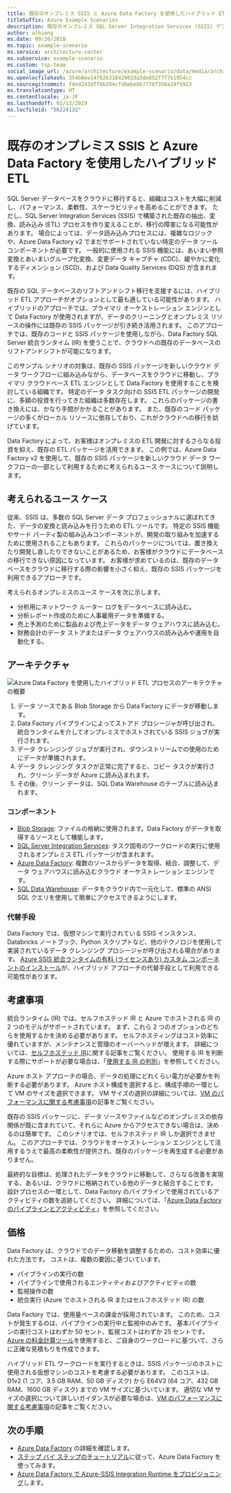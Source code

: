 ```yaml
---
title: 既存のオンプレミス SSIS と Azure Data Factory を使用したハイブリッド ETL
titleSuffix: Azure Example Scenarios
description: 既存のオンプレミス SQL Server Integration Services (SSIS) デプロイと Azure Data Factory を使用したハイブリッド ETL。
author: alhieng
ms.date: 09/20/2018
ms.topic: example-scenario
ms.service: architecture-center
ms.subservice: example-scenario
ms.custom: tsp-team
social_image_url: /azure/architecture/example-scenario/data/media/architecture-diagram-hybrid-etl-with-adf.png
ms.openlocfilehash: 354b8ee14f82631842902da3de852f777b1954cc
ms.sourcegitcommit: f4ed242dff8b204cfd8ebebb7778f356a19f5923
ms.translationtype: HT
ms.contentlocale: ja-JP
ms.lasthandoff: 02/13/2019
ms.locfileid: "56224132"
---
```

# <a name="hybrid-etl-with-existing-on-premises-ssis-and-azure-data-factory"></a>既存のオンプレミス SSIS と Azure Data Factory を使用したハイブリッド ETL

SQL Server データベースをクラウドに移行すると、組織はコストを大幅に削減し、パフォーマンス、柔軟性、スケーラビリティを高めることができます。 ただし、SQL Server Integration Services (SSIS) で構築された既存の抽出、変換、読み込み (ETL) プロセスを作り変えることが、移行の障害になる可能性があります。 場合によっては、データ読み込みプロセスには、複雑なロジックや、Azure Data Factory v2 でまだサポートされていない特定のデータ ツール コンポーネントが必要です。 一般的に使用される SSIS 機能には、あいまい参照変換とあいまいグループ化変換、変更データ キャプチャ (CDC)、緩やかに変化するディメンション (SCD)、および Data Quality Services (DQS) が含まれます。

既存の SQL データベースのリフトアンドシフト移行を支援するには、ハイブリッド ETL アプローチがオプションとして最も適している可能性があります。 ハイブリッドのアプローチでは、プライマリ オーケストレーション エンジンとして Data Factory が使用されますが、データのクリーニングとオンプレミス リソースの操作には既存の SSIS パッケージが引き続き活用されます。 このアプローチでは、既存のコードと SSIS パッケージを使用しながら、Data Factory SQL Server 統合ランタイム (IR) を使うことで、クラウドへの既存のデータベースのリフトアンドシフトが可能になります。

このサンプル シナリオの対象は、既存の SSIS パッケージを新しいクラウド データ ワークフローに組み込みながら、データベースをクラウドに移動し、プライマリ クラウドベース ETL エンジンとして Data Factory を使用することを検討している組織です。 特定のデータ タスク向けの SSIS ETL パッケージの開発に、多額の投資を行ってきた組織は多数存在します。 これらのパッケージの書き換えには、かなり手間がかかることがあります。 また、既存のコード パッケージの多くがローカル リソースに依存しており、これがクラウドへの移行を妨げています。

Data Factory によって、お客様はオンプレミスの ETL 開発に対するさらなる投資を抑え、既存の ETL パッケージを活用できます。 この例では、Azure Data Factory v2 を使用して、既存の SSIS パッケージを新しいクラウド データ ワークフローの一部として利用するために考えられるユース ケースについて説明します。

## <a name="potential-use-cases"></a>考えられるユース ケース

従来、SSIS は、多数の SQL Server データ プロフェッショナルに選ばれてきた、データの変換と読み込みを行うための ETL ツールです。 特定の SSIS 機能やサード パーティ製の組み込みコンポーネントが、開発の取り組みを加速するために使用されることもあります。 これらのパッケージについては、置き換えたり開発し直したりできないことがあるため、お客様がクラウドにデータベースの移行できない原因になっています。 お客様が求めているのは、既存のデータベースをクラウドに移行する際の影響を小さく抑え、既存の SSIS パッケージを利用できるアプローチです。

考えられるオンプレミスのユース ケースを次に示します。

- 分析用にネットワーク ルーター ログをデータベースに読み込む。
- 分析レポート作成のために人事雇用データを準備する。
- 売上予測のために製品および売上データをデータ ウェアハウスに読み込む。
- 財務会計のデータ ストアまたはデータ ウェアハウスの読み込みや運用を自動化する。

## <a name="architecture"></a>アーキテクチャ

![Azure Data Factory を使用したハイブリッド ETL プロセスのアーキテクチャの概要][architecture-diagram]

1. データ ソースである Blob Storage から Data Factory にデータが移動します。
2. Data Factory パイプラインによってストアド プロシージャが呼び出され、統合ランタイムを介してオンプレミスでホストされている SSIS ジョブが実行されます。
3. データ クレンジング ジョブが実行され、ダウンストリームでの使用のためにデータが準備されます。
4. データ クレンジング タスクが正常に完了すると、コピー タスクが実行され、クリーン データが Azure に読み込まれます。
5. その後、クリーン データは、SQL Data Warehouse のテーブルに読み込まれます。

### <a name="components"></a>コンポーネント

- [Blob Storage][docs-blob-storage]: ファイルの格納に使用されます。Data Factory がデータを取得するソースとして機能します。
- [SQL Server Integration Services][docs-ssis]: タスク固有のワークロードの実行に使用されるオンプレミス ETL パッケージが含まれます。
- [Azure Data Factory][docs-data-factory]: 複数のソースからデータを取得、結合、調整して、データ ウェアハウスに読み込むクラウド オーケストレーション エンジンです。
- [SQL Data Warehouse][docs-sql-data-warehouse]: データをクラウド内で一元化して、標準の ANSI SQL クエリを使用して簡単にアクセスできるようにします。

### <a name="alternatives"></a>代替手段

Data Factory では、仮想マシンで実行されている SSIS インスタンス、Databricks ノートブック、Python スクリプトなど、他のテクノロジを使用して実装されているデータ クレンジング プロシージャが呼び出される場合があります。 [Azure SSIS 統合ランタイムの有料 (ライセンスあり) カスタム コンポーネントのインストール](/azure/data-factory/how-to-develop-azure-ssis-ir-licensed-components)が、ハイブリッド アプローチの代替手段として利用できる可能性があります。

## <a name="considerations"></a>考慮事項

統合ランタイム (IR) では、セルフホステッド IR と Azure でホストされる IR の 2 つのモデルがサポートされています。 まず、これら 2 つのオプションのどちらを使用するかを決める必要があります。 セルフホスティングはコスト効率に優れていますが、メンテナンスと管理のオーバーヘッドが増えます。 詳細については、[セルフホステッド IR](/azure/data-factory/concepts-integration-runtime#self-hosted-integration-runtime)に関する記事をご覧ください。 使用する IR を判断する際にサポートが必要な場合は、「[使用する IR の判別](/azure/data-factory/concepts-integration-runtime#determining-which-ir-to-use)」を参照してください。

Azure ホスト アプローチの場合、データの処理にどれくらい電力が必要かを判断する必要があります。 Azure ホスト構成を選択すると、構成手順の一環として VM のサイズを選択できます。 VM サイズの選択の詳細については、[VM のパフォーマンスに関する考慮事項](/azure/cloud-services/cloud-services-sizes-specs#performance-considerations)の記事をご覧ください。

既存の SSIS パッケージに、データ ソースやファイルなどのオンプレミスの依存関係が既に含まれていて、それらに Azure からアクセスできない場合は、決めるのは簡単です。 このシナリオでは、セルフホステッド IR しか選択できません。 このアプローチでは、クラウドをオーケストレーション エンジンとして活用するうえで最高の柔軟性が提供され、既存のパッケージを再生成する必要がありません。

最終的な目標は、処理されたデータをクラウドに移動して、さらなる改善を実現する、あるいは、クラウドに格納されている他のデータと結合することです。 設計プロセスの一環として、Data Factory のパイプラインで使用されているアクティビティの数を追跡してください。 詳細については、「[Azure Data Factory のパイプラインとアクティビティ](/azure/data-factory/concepts-pipelines-activities)」を参照してください。

## <a name="pricing"></a>価格

Data Factory は、クラウドでのデータ移動を調整するための、コスト効率に優れた方法です。 コストは、複数の要因に基づいています。

- パイプラインの実行の数
- パイプラインで使用されるエンティティおよびアクティビティの数
- 監視操作の数
- 統合実行 (Azure でホストされる IR またはセルフホステッド IR) の数

Data Factory では、使用量ベースの課金が採用されています。 このため、コストが発生するのは、パイプラインの実行中と監視中のみです。 基本パイプラインの実行コストはわずか 50 セント、監視コストはわずか 25 セントです。 [Azure の料金計算ツール](https://azure.microsoft.com/pricing/calculator/)を使用すると、ご自身のワークロードに基づいて、さらに正確な見積もりを作成できます。

ハイブリッド ETL ワークロードを実行するときは、SSIS パッケージのホストに使用される仮想マシンのコストを考慮する必要があります。 このコストは、D1v2 (1 コア、3.5 GB RAM、50 GB ディスク) から E64V3 (64 コア、432 GB RAM、1600 GB ディスク) までの VM サイズに基づいています。 適切な VM サイズの選択について詳しいガイダンスが必要な場合は、[VM のパフォーマンスに関する考慮事項](/azure/cloud-services/cloud-services-sizes-specs#performance-considerations)の記事をご覧ください。

## <a name="next-steps"></a>次の手順

- [Azure Data Factory](https://azure.microsoft.com/services/data-factory/) の詳細を確認します。
- [ステップ バイ ステップのチュートリアル](/azure/data-factory/#step-by-step-tutorials)に従って、Azure Data Factory を使ってみます。
- [Azure Data Factory で Azure-SSIS Integration Runtime をプロビジョニング](/azure/data-factory/tutorial-deploy-ssis-packages-azure)します。

<!-- links -->
[architecture-diagram]: ./media/architecture-diagram-hybrid-etl-with-adf.png
[small-pricing]: https://azure.com/e/
[medium-pricing]: https://azure.com/e/
[large-pricing]: https://azure.com/e/
[availability]: /azure/architecture/checklist/availability
[resource-groups]: /azure/azure-resource-manager/resource-group-overview
[resiliency]: /azure/architecture/resiliency/
[security]: /azure/security/
[scalability]: /azure/architecture/checklist/scalability
[docs-blob-storage]: /azure/storage/blobs/
[docs-data-factory]: /azure/data-factory/introduction
[docs-resource-groups]: /azure/azure-resource-manager/resource-group-overview
[docs-ssis]: /sql/integration-services/sql-server-integration-services
[docs-sql-data-warehouse]: /azure/sql-data-warehouse/sql-data-warehouse-overview-what-is
